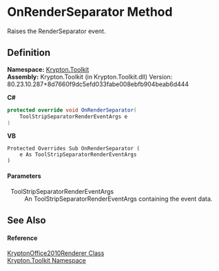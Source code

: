 # OnRenderSeparator Method


Raises the RenderSeparator event.



## Definition
**Namespace:** <a href="79d2eac2-21f4-54ff-7552-b20c33c30600.md">Krypton.Toolkit</a>  
**Assembly:** Krypton.Toolkit (in Krypton.Toolkit.dll) Version: 80.23.10.287+8d7660f9dc5efd033fabe008ebfb904beab6d444

**C#**
``` C#
protected override void OnRenderSeparator(
	ToolStripSeparatorRenderEventArgs e
)
```
**VB**
``` VB
Protected Overrides Sub OnRenderSeparator ( 
	e As ToolStripSeparatorRenderEventArgs
)
```



#### Parameters
<dl><dt>  ToolStripSeparatorRenderEventArgs</dt><dd>An ToolStripSeparatorRenderEventArgs containing the event data.</dd></dl>

## See Also


#### Reference
<a href="782c0911-2d36-c2fd-5711-49e7022da3a9.md">KryptonOffice2010Renderer Class</a>  
<a href="79d2eac2-21f4-54ff-7552-b20c33c30600.md">Krypton.Toolkit Namespace</a>  

